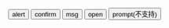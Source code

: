 <button type="button" class="layui-btn layui-btn-primary" lay-on="alert">alert</button>
<button type="button" class="layui-btn layui-btn-primary" lay-on="confirm">confirm</button>
<button type="button" class="layui-btn layui-btn-primary" lay-on="msg">msg</button>
<button type="button" class="layui-btn layui-btn-primary" lay-on="open">open</button>
<button type="button" class="layui-btn layui-btn-primary" lay-on="prompt">prompt(不支持)</button>

<!-- import layui -->
<script>
layui.use(function () {
  var $ = layui.$
  var util = layui.util;
  var sleep = function (time) {
    return $.Deferred(function (defer) {
      setTimeout(function () {
        defer.resolve();
      }, time)
    })
  }
  var enableBtnAsync = true;

  util.on({
    alert: function () {
      layer.alert('对话框内容', {
        btnAsync: enableBtnAsync,
      }, function (index, layero, that) {
        var defer = $.Deferred();
        that.loading(true);
        sleep(1000).then(defer.resolve);
        return defer.promise();
      });
    },
    confirm: function () {
      layer.confirm('一个询问框的示例？', {
        btnAsync: enableBtnAsync,
        btn: ['确定', '关闭'] //按钮
      }, function (index, layero, that) {
        var defer = $.Deferred();
        that.loading(true);
        sleep(1000).then(defer.resolve);
        return defer.promise();
      });
    },
    msg: function () {
      layer.msg('第二个回调', {
        btnAsync: enableBtnAsync,
        time: 20000, // 20s 后自动关闭
        btn: ['明白了', '知道了'],
        btn1: function (index, layero, that) {
          var defer = $.Deferred();
          that.loading(true);
          sleep(1000).then(defer.resolve);
          return defer.promise();
        }
      });
    },
    open: function () {
      layer.open({
        btnAsync: enableBtnAsync,
        type: 1,
        area: ['500px', '300px'],
        btn: ['确定', '关闭'],
        btn1: function (index, layero, that) {
          var defer = $.Deferred();
          that.loading(true);
          sleep(1000).then(defer.resolve);
          return defer.promise();
        },
        btn2: function (index, layero, that) {
          var defer = $.Deferred();
          that.loading(true);
          sleep(1000).then(defer.resolve);
          return defer.promise();
        }
      })
    },
    // 不支持 btnAsync
    prompt: function () {
      layer.prompt({
        formType: 2,
        value: '初始值',
        title: '请输入值',
        area: ['500px', '300px'] // 自定义文本域宽高
      }, function (value, index, elem) {
        alert(value);
        layer.close(index);
      });
    }
  })
}); 
</script>